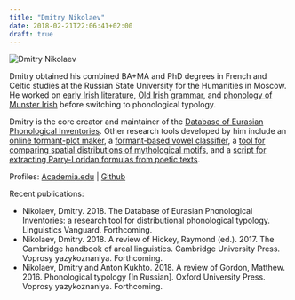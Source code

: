 ```yaml
---
title: "Dmitry Nikolaev"
date: 2018-02-21T22:06:41+02:00
draft: true
---
```


![Dmitry Nikolaev](/static/doll/public/images/mitya.jpg)
<!-- ![Dmitry Nikolaev](/images/mitya.jpg) -->

Dmitry obtained his combined BA+MA and PhD degrees in French and Celtic studies at the Russian State University for the Humanities in Moscow. He worked on [early Irish](https://www.academia.edu/771377/F%C3%ADr_flathemon_in_the_Russian_Primary_Chronicle_The_legend_of_the_summoning_of_the_Varangians_and_the_prefatory_matter_to_Audacht_Morainn) [literature](https://www.academia.edu/1569768/On_compound_epithets_in_early_Irish_poetry), [Old Irish](https://www.academia.edu/3643401/Absolute_and_conjunct_endings_in_Old_Irish_a_survey_of_typological_parallels_with_M._Shkapa_) [grammar](https://www.academia.edu/3590210/Aspectual_distinctions_in_Old_Irish_narratives), and [phonology of Munster Irish](https://www.academia.edu/28336839/An_update_on_the_phonology_of_Gaeilge_Chorca_Dhuibhne) before switching to phonological typology.

Dmitry is the core creator and maintainer of the [Database of Eurasian Phonological Inventories](http://eurasianphonology.info/). Other research tools developed by him include an [online formant-plot maker](http://eurasianphonology.info/static/formantplotter/), a [formant-based vowel classifier](http://eurasianphonology.info/static/vowelclf/), a [tool for comparing spatial distributions of mythological motifs](http://eurasianphonology.info/static/mythqueries/motifs.html), and a [script for extracting Parry-Loridan formulas from poetic texts](http://journal.oraltradition.org/issues/30i/nikolayev).

Profiles: [Academia.edu](https://shamash.academia.edu/DmitryNikolaev) | [Github](https://github.com/macleginn)

Recent publications:

- Nikolaev, Dmitry. 2018. The Database of Eurasian Phonological Inventories: a research tool for distributional phonological typology. Linguistics Vanguard. Forthcoming.
- Nikolaev, Dmitry. 2018. A review of Hickey, Raymond (ed.). 2017. The Cambridge handbook of areal linguistics. Cambridge University Press. Voprosy yazykoznaniya. Forthcoming.
- Nikolaev, Dmitry and Anton Kukhto. 2018. A review of Gordon, Matthew. 2016. Phonological typology \[In Russian\]. Oxford University Press. Voprosy yazykoznaniya. Forthcoming.